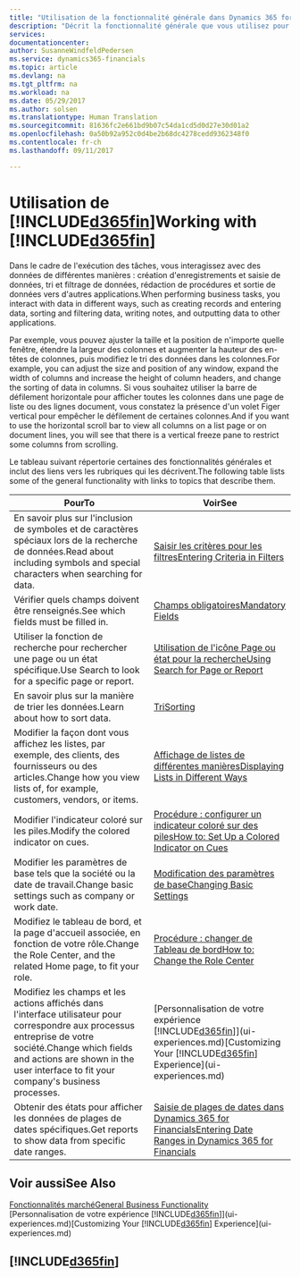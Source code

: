 ```yaml
---
title: "Utilisation de la fonctionnalité générale dans Dynamics 365 for Financials | Microsoft"
description: "Décrit la fonctionnalité générale que vous utilisez pour interagir avec des données dans Financials, par exemple entrer les valeurs, trier les données, et modifier les vues."
services: 
documentationcenter: 
author: SusanneWindfeldPedersen
ms.service: dynamics365-financials
ms.topic: article
ms.devlang: na
ms.tgt_pltfrm: na
ms.workload: na
ms.date: 05/29/2017
ms.author: solsen
ms.translationtype: Human Translation
ms.sourcegitcommit: 81636fc2e661bd9b07c54da1cd5d0d27e30d01a2
ms.openlocfilehash: 0a50b92a952c0d4be2b68dc4278cedd9362348f0
ms.contentlocale: fr-ch
ms.lasthandoff: 09/11/2017

---
```

# <a name="working-with-included365finincludesd365finlongmdmd"></a><span data-ttu-id="5fab4-103">Utilisation de [!INCLUDE[d365fin](includes/d365fin_long_md.md)]</span><span class="sxs-lookup"><span data-stu-id="5fab4-103">Working with [!INCLUDE[d365fin](includes/d365fin_long_md.md)]</span></span>
<span data-ttu-id="5fab4-104">Dans le cadre de l'exécution des tâches, vous interagissez avec des données de différentes manières : création d'enregistrements et saisie de données, tri et filtrage de données, rédaction de procédures et sortie de données vers d'autres applications.</span><span class="sxs-lookup"><span data-stu-id="5fab4-104">When performing business tasks, you interact with data in different ways, such as creating records and entering data, sorting and filtering data, writing notes, and outputting data to other applications.</span></span>

<span data-ttu-id="5fab4-105">Par exemple, vous pouvez ajuster la taille et la position de n'importe quelle fenêtre, étendre la largeur des colonnes et augmenter la hauteur des en-têtes de colonnes, puis modifiez le tri des données dans les colonnes.</span><span class="sxs-lookup"><span data-stu-id="5fab4-105">For example, you can adjust the size and position of any window, expand the width of columns and increase the height of column headers, and change the sorting of data in columns.</span></span> <span data-ttu-id="5fab4-106">Si vous souhaitez utiliser la barre de défilement horizontale pour afficher toutes les colonnes dans une page de liste ou des lignes document, vous constatez la présence d'un volet Figer vertical pour empêcher le défilement de certaines colonnes.</span><span class="sxs-lookup"><span data-stu-id="5fab4-106">And if you want to use the horizontal scroll bar to view all columns on a list page or on document lines, you will see that there is a vertical freeze pane to restrict some columns from scrolling.</span></span>

<span data-ttu-id="5fab4-107">Le tableau suivant répertorie certaines des fonctionnalités générales et inclut des liens vers les rubriques qui les décrivent.</span><span class="sxs-lookup"><span data-stu-id="5fab4-107">The following table lists some of the general functionality with links to topics that describe them.</span></span>

| <span data-ttu-id="5fab4-108">Pour</span><span class="sxs-lookup"><span data-stu-id="5fab4-108">To</span></span> | <span data-ttu-id="5fab4-109">Voir</span><span class="sxs-lookup"><span data-stu-id="5fab4-109">See</span></span> |
| --- | --- |
| <span data-ttu-id="5fab4-110">En savoir plus sur l'inclusion de symboles et de caractères spéciaux lors de la recherche de données.</span><span class="sxs-lookup"><span data-stu-id="5fab4-110">Read about including symbols and special characters when searching for data.</span></span> |[<span data-ttu-id="5fab4-111">Saisir les critères pour les filtres</span><span class="sxs-lookup"><span data-stu-id="5fab4-111">Entering Criteria in Filters</span></span>](ui-enter-criteria-filters.md) |
| <span data-ttu-id="5fab4-112">Vérifier quels champs doivent être renseignés.</span><span class="sxs-lookup"><span data-stu-id="5fab4-112">See which fields must be filled in.</span></span> |[<span data-ttu-id="5fab4-113">Champs obligatoires</span><span class="sxs-lookup"><span data-stu-id="5fab4-113">Mandatory Fields</span></span>](ui-mandatory-fields.md) |
| <span data-ttu-id="5fab4-114">Utiliser la fonction de recherche pour rechercher une page ou un état spécifique.</span><span class="sxs-lookup"><span data-stu-id="5fab4-114">Use Search to look for a specific page or report.</span></span> |[<span data-ttu-id="5fab4-115">Utilisation de l'icône Page ou état pour la recherche</span><span class="sxs-lookup"><span data-stu-id="5fab4-115">Using Search for Page or Report</span></span>](ui-search.md) |
| <span data-ttu-id="5fab4-116">En savoir plus sur la manière de trier les données.</span><span class="sxs-lookup"><span data-stu-id="5fab4-116">Learn about how to sort data.</span></span> |[<span data-ttu-id="5fab4-117">Tri</span><span class="sxs-lookup"><span data-stu-id="5fab4-117">Sorting</span></span>](ui-sorting.md) |
| <span data-ttu-id="5fab4-118">Modifier la façon dont vous affichez les listes, par exemple, des clients, des fournisseurs ou des articles.</span><span class="sxs-lookup"><span data-stu-id="5fab4-118">Change how you view lists of, for example, customers, vendors, or items.</span></span> |[<span data-ttu-id="5fab4-119">Affichage de listes de différentes manières</span><span class="sxs-lookup"><span data-stu-id="5fab4-119">Displaying Lists in Different Ways</span></span>](across-display-lists-different-views.md) |
| <span data-ttu-id="5fab4-120">Modifier l'indicateur coloré sur les piles.</span><span class="sxs-lookup"><span data-stu-id="5fab4-120">Modify the colored indicator on cues.</span></span> |[<span data-ttu-id="5fab4-121">Procédure : configurer un indicateur coloré sur des piles</span><span class="sxs-lookup"><span data-stu-id="5fab4-121">How to: Set Up a Colored Indicator on Cues</span></span>](ui-how-setup-colored-indicator-cues.md) |
| <span data-ttu-id="5fab4-122">Modifier les paramètres de base tels que la société ou la date de travail.</span><span class="sxs-lookup"><span data-stu-id="5fab4-122">Change basic settings such as company or work date.</span></span> |[<span data-ttu-id="5fab4-123">Modification des paramètres de base</span><span class="sxs-lookup"><span data-stu-id="5fab4-123">Changing Basic Settings</span></span>](ui-change-basic-settings.md) |
| <span data-ttu-id="5fab4-124">Modifiez le tableau de bord, et la page d'accueil associée, en fonction de votre rôle.</span><span class="sxs-lookup"><span data-stu-id="5fab4-124">Change the Role Center, and the related Home page, to fit your role.</span></span> |[<span data-ttu-id="5fab4-125">Procédure : changer de Tableau de bord</span><span class="sxs-lookup"><span data-stu-id="5fab4-125">How to: Change the Role Center</span></span>](change-role.md) |
| <span data-ttu-id="5fab4-126">Modifiez les champs et les actions affichés dans l'interface utilisateur pour correspondre aux processus entreprise de votre société.</span><span class="sxs-lookup"><span data-stu-id="5fab4-126">Change which fields and actions are shown in the user interface to fit your company's business processes.</span></span> |<span data-ttu-id="5fab4-127">[Personnalisation de votre expérience [!INCLUDE[d365fin](includes/d365fin_md.md)]](ui-experiences.md)</span><span class="sxs-lookup"><span data-stu-id="5fab4-127">[Customizing Your [!INCLUDE[d365fin](includes/d365fin_md.md)] Experience](ui-experiences.md)</span></span> |
| <span data-ttu-id="5fab4-128">Obtenir des états pour afficher les données de plages de dates spécifiques.</span><span class="sxs-lookup"><span data-stu-id="5fab4-128">Get reports to show data from specific date ranges.</span></span> |[<span data-ttu-id="5fab4-129">Saisie de plages de dates dans Dynamics 365 for Financials</span><span class="sxs-lookup"><span data-stu-id="5fab4-129">Entering Date Ranges in Dynamics 365 for Financials</span></span>](ui-enter-date-ranges.md) |

## <a name="see-also"></a><span data-ttu-id="5fab4-130">Voir aussi</span><span class="sxs-lookup"><span data-stu-id="5fab4-130">See Also</span></span>
[<span data-ttu-id="5fab4-131">Fonctionnalités marché</span><span class="sxs-lookup"><span data-stu-id="5fab4-131">General Business Functionality</span></span>](ui-across-business-areas.md)  
<span data-ttu-id="5fab4-132">[Personnalisation de votre expérience [!INCLUDE[d365fin](includes/d365fin_md.md)]](ui-experiences.md)</span><span class="sxs-lookup"><span data-stu-id="5fab4-132">[Customizing Your [!INCLUDE[d365fin](includes/d365fin_md.md)] Experience](ui-experiences.md)</span></span>  

## [!INCLUDE[d365fin](includes/free_trial_md.md)]

